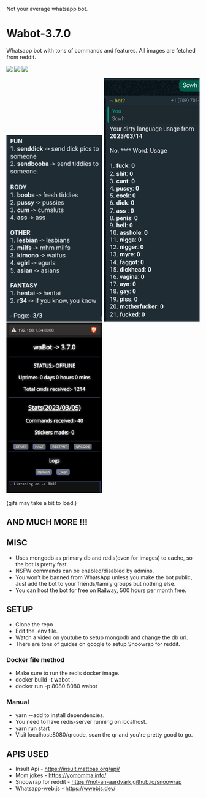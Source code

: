 Not your average whatsapp bot. 

# Wabot-3.7.0
Whatsapp bot with tons of commands and features.
All images are fetched from reddit.

<p float="left">
  <img src="https://github.com/pvnotpv/wabot/blob/main/imgs/1.gif?raw=true" width="250" />
  <img src="https://github.com/pvnotpv/wabot/blob/main/imgs/2.gif?raw=true" width="250" />
   <img src="https://github.com/pvnotpv/wabot/blob/main/imgs/3.gif?raw=true" width="250" />
</p>

<p float="left">
  <img src="https://github.com/pvnotpv/wabot/blob/main/imgs/4.jpg?raw=true" width="250" />
  <img src="https://github.com/pvnotpv/wabot/blob/main/imgs/cwh.jpg?raw=true" width="250" />
  <img src="https://github.com/pvnotpv/wabot/blob/main/imgs/5.jpg?raw=true" width="250" />
</p>
(gifs may take a bit to load.)

## AND MUCH MORE !!!

## MISC

- Uses mongodb as primary db and redis(even for images) to cache, so the bot is pretty fast.
- NSFW commands can be enabled/disabled by admins.
- You won't be banned from WhatsApp unless you make the bot public, Just add the bot to your friends/family groups but nothing else.
- You can host the bot for free on Railway, 500 hours per month free. 

## SETUP

- Clone the repo 
- Edit the .env file.
- Watch a video on youtube to setup mongodb and change the db url.
- There are tons of guides on google to setup Snoowrap for reddit.

### Docker file method
- Make sure to run the redis docker image.
- docker build -t wabot .
- docker run -p 8080:8080 wabot

### Manual
- yarn --add to install dependencies.
- You need to have redis-server running on localhost.
- yarn run start
- Visit localhost:8080/qrcode, scan the qr and you're pretty good to go.

## APIS USED

- Insult Api - https://insult.mattbas.org/api/
- Mom jokes - https://yomomma.info/
- Snoowrap for reddit - https://not-an-aardvark.github.io/snoowrap
- Whatsapp-web.js - https://wwebjs.dev/
